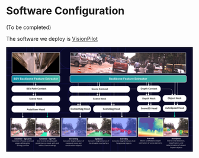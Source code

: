 # Software Configuration

(To be completed)

The software we deploy is [VisionPilot](https://github.com/autowarefoundation/autoware.privately-owned-vehicles)

![Software Overview](images/software_stack.png)
